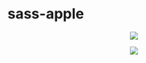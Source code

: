 # sass-apple

<p align="center">
      <img src="https://i.ibb.co/HXJmcKx/apple1.png" >
</p>

<p align="center">
      <img src="https://i.ibb.co/nC245C1/apple2.png" >
</p>

